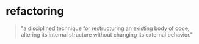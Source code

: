 # refactoring

> "a disciplined technique for restructuring an existing body of code, altering its internal structure without changing its external behavior."
